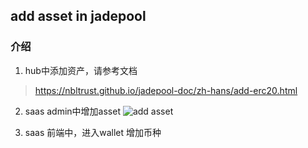 ## add asset in jadepool

### 介绍

1. hub中添加资产，请参考文档
> https://nbltrust.github.io/jadepool-doc/zh-hans/add-erc20.html

2. saas admin中增加asset
![add asset](https://ws3.sinaimg.cn/large/006y8mN6gy1g6nntxc2yjj30zu0u03zv.jpg)

3. saas 前端中，进入wallet 增加币种